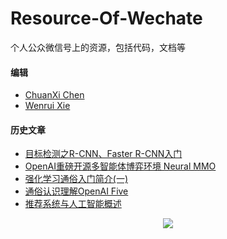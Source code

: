 # Resource-Of-Wechate
个人公众微信号上的资源，包括代码，文档等

#### 编辑
- [ChuanXi Chen](https://github.com/HandsomeAIccx)
- [Wenrui Xie]()

#### 历史文章
- [目标检测之R-CNN、Faster R-CNN入门](https://mp.weixin.qq.com/s/uxJSKOtj24Zm3IatUgf-Yw)
- [OpenAI重磅开源多智能体博弈环境 Neural MMO](https://mp.weixin.qq.com/s/j1ZRnIYIeJ9Bvm76ZrMaxQ)
- [强化学习通俗入门简介(一)](https://mp.weixin.qq.com/s/G5kIpwEjXNfcskNJkOdBtA)
- [通俗认识理解OpenAI Five](https://mp.weixin.qq.com/s/5ifIhiZgMDHaFUlssEBkew)
- [推荐系统与人工智能概述](https://mp.weixin.qq.com/s/Nomb1KtatLghLQOwgMXWZQ)

<div align=center><img src="https://github.com/ZhiqiangHo/Resource-Of-Wechate/blob/master/Figure/%E5%BE%AE%E4%BF%A1%E5%85%AC%E4%BC%97%E5%8F%B7%E4%BA%8C%E7%BB%B4%E7%A0%81.JPG"/></div>
